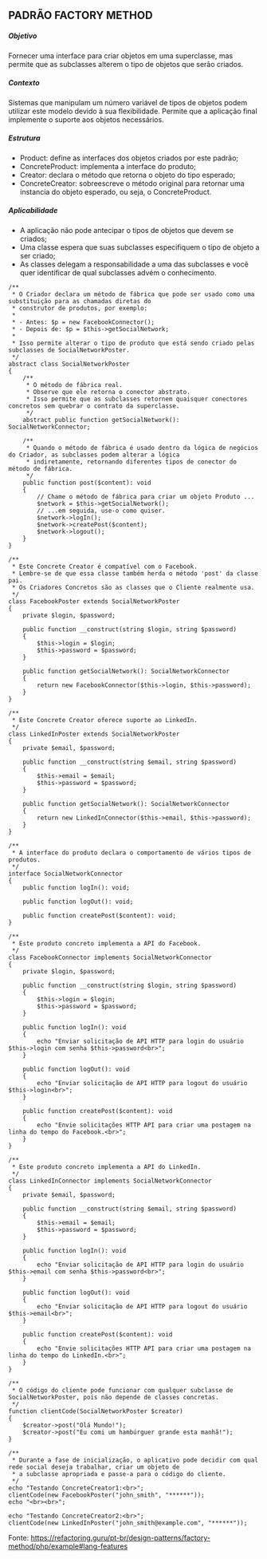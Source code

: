 ## PADRÃO FACTORY METHOD

##### Objetivo
Fornecer uma interface para criar objetos em uma superclasse, mas permite que as subclasses alterem o tipo de objetos que serão criados.

##### Contexto
Sistemas que manipulam um número variável de tipos de objetos podem utilizar este modelo devido à sua flexibilidade.
Permite que a aplicação final implemente o suporte aos objetos necessários.

##### Estrutura
- Product: define as interfaces dos objetos criados por este padrão;
- ConcreteProduct: implementa a interface do produto;
- Creator: declara o método que retorna o objeto do tipo esperado;
- ConcreteCreator: sobreescreve o método original para retornar uma instancia do objeto esperado, ou seja, o ConcreteProduct.

##### Aplicabilidade
- A aplicação não pode antecipar o tipos de objetos que devem se criados;
- Uma classe espera que suas subclasses especifiquem o tipo de objeto a ser criado;
- As classes delegam a responsabilidade a uma das subclasses e você quer identificar de qual subclasses advém o conhecimento.

~~~~
/**
 * O Criador declara um método de fábrica que pode ser usado como uma substituição para as chamadas diretas do
 * construtor de produtos, por exemplo:
 *
 * - Antes: $p = new FacebookConnector();
 * - Depois de: $p = $this->getSocialNetwork;
 *
 * Isso permite alterar o tipo de produto que está sendo criado pelas subclasses de SocialNetworkPoster.
 */
abstract class SocialNetworkPoster
{
    /**
     * O método de fábrica real.
     * Observe que ele retorna o conector abstrato.
     * Isso permite que as subclasses retornem quaisquer conectores concretos sem quebrar o contrato da superclasse.
     */
    abstract public function getSocialNetwork(): SocialNetworkConnector;

    /**
     * Quando o método de fábrica é usado dentro da lógica de negócios do Criador, as subclasses podem alterar a lógica
     * indiretamente, retornando diferentes tipos de conector do método de fábrica.
     */
    public function post($content): void
    {
        // Chame o método de fábrica para criar um objeto Produto ...
        $network = $this->getSocialNetwork();
        // ...em seguida, use-o como quiser.
        $network->logIn();
        $network->createPost($content);
        $network->logout();
    }
}

/**
 * Este Concrete Creator é compatível com o Facebook.
 * Lembre-se de que essa classe também herda o método 'post' da classe pai.
 * Os Criadores Concretos são as classes que o Cliente realmente usa.
 */
class FacebookPoster extends SocialNetworkPoster
{
    private $login, $password;

    public function __construct(string $login, string $password)
    {
        $this->login = $login;
        $this->password = $password;
    }

    public function getSocialNetwork(): SocialNetworkConnector
    {
        return new FacebookConnector($this->login, $this->password);
    }
}

/**
 * Este Concrete Creator oferece suporte ao LinkedIn.
 */
class LinkedInPoster extends SocialNetworkPoster
{
    private $email, $password;

    public function __construct(string $email, string $password)
    {
        $this->email = $email;
        $this->password = $password;
    }

    public function getSocialNetwork(): SocialNetworkConnector
    {
        return new LinkedInConnector($this->email, $this->password);
    }
}

/**
 * A interface do produto declara o comportamento de vários tipos de produtos.
 */
interface SocialNetworkConnector
{
    public function logIn(): void;

    public function logOut(): void;

    public function createPost($content): void;
}

/**
 * Este produto concreto implementa a API do Facebook.
 */
class FacebookConnector implements SocialNetworkConnector
{
    private $login, $password;

    public function __construct(string $login, string $password)
    {
        $this->login = $login;
        $this->password = $password;
    }

    public function logIn(): void
    {
        echo "Enviar solicitação de API HTTP para login do usuário $this->login com senha $this->password<br>";
    }

    public function logOut(): void
    {
        echo "Enviar solicitação de API HTTP para logout do usuário $this->login<br>";
    }

    public function createPost($content): void
    {
        echo "Envie solicitações HTTP API para criar uma postagem na linha do tempo do Facebook.<br>";
    }
}

/**
 * Este produto concreto implementa a API do LinkedIn.
 */
class LinkedInConnector implements SocialNetworkConnector
{
    private $email, $password;

    public function __construct(string $email, string $password)
    {
        $this->email = $email;
        $this->password = $password;
    }

    public function logIn(): void
    {
        echo "Enviar solicitação de API HTTP para login do usuário $this->email com senha $this->password<br>";
    }

    public function logOut(): void
    {
        echo "Enviar solicitação de API HTTP para logout do usuário $this->email<br>";
    }

    public function createPost($content): void
    {
        echo "Envie solicitações HTTP API para criar uma postagem na linha do tempo do LinkedIn.<br>";
    }
}

/**
 * O código do cliente pode funcionar com qualquer subclasse de SocialNetworkPoster, pois não depende de classes concretas.
 */
function clientCode(SocialNetworkPoster $creator)
{
    $creator->post("Olá Mundo!");
    $creator->post("Eu comi um hambúrguer grande esta manhã!");
}

/**
 * Durante a fase de inicialização, o aplicativo pode decidir com qual rede social deseja trabalhar, criar um objeto de
 * a subclasse apropriada e passe-a para o código do cliente.
 */
echo "Testando ConcreteCreator1:<br>";
clientCode(new FacebookPoster("john_smith", "******"));
echo "<br><br>";

echo "Testando ConcreteCreator2:<br>";
clientCode(new LinkedInPoster("john_smith@example.com", "******"));
~~~~
Fonte: https://refactoring.guru/pt-br/design-patterns/factory-method/php/example#lang-features
